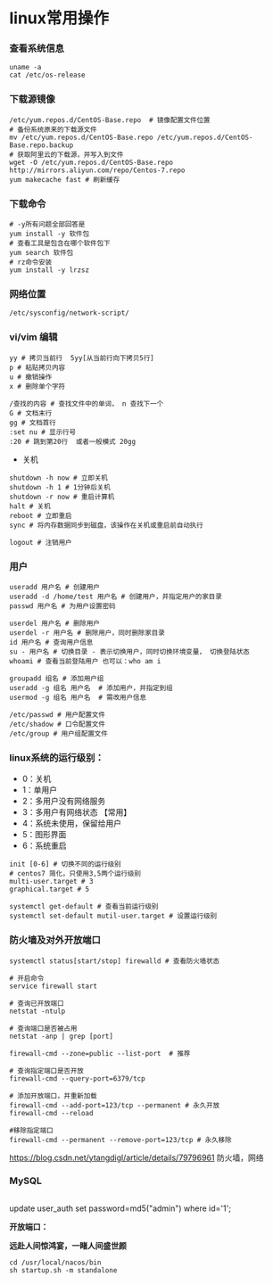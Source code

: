 # linux常用操作

### 查看系统信息

```shel
uname -a
cat /etc/os-release
```

### 下载源镜像

```shell
/etc/yum.repos.d/CentOS-Base.repo  # 镜像配置文件位置
# 备份系统原来的下载源文件
mv /etc/yum.repos.d/CentOS-Base.repo /etc/yum.repos.d/CentOS-Base.repo.backup
# 获取阿里云的下载源，并写入到文件
wget -O /etc/yum.repos.d/CentOS-Base.repo http://mirrors.aliyun.com/repo/Centos-7.repo
yum makecache fast # 刷新缓存
```

### 下载命令

```shell
# -y所有问题全部回答是
yum install -y 软件包  
# 查看工具是包含在哪个软件包下
yum search 软件包
# rz命令安装
yum install -y lrzsz
```

### 网络位置

```shel
/etc/sysconfig/network-script/
```

### vi/vim 编辑

```shell
yy # 拷贝当前行  5yy[从当前行向下拷贝5行]
p # 粘贴拷贝内容
u # 撤销操作
x # 删除单个字符

/查找的内容 # 查找文件中的单词， n 查找下一个
G # 文档末行
gg # 文档首行
:set nu # 显示行号
:20 # 跳到第20行  或者一般模式 20gg
```

- 关机

```shell
shutdown -h now # 立即关机
shutdown -h 1 # 1分钟后关机
shutdown -r now # 重启计算机
halt # 关机
reboot # 立即重启
sync # 将内存数据同步到磁盘，该操作在关机或重启前自动执行

logout # 注销用户
```

### 用户

```shell
useradd 用户名 # 创建用户
useradd -d /home/test 用户名 # 创建用户，并指定用户的家目录
passwd 用户名 # 为用户设置密码

userdel 用户名 # 删除用户
userdel -r 用户名 # 删除用户，同时删除家目录
id 用户名 # 查询用户信息
su - 用户名 # 切换目录 - 表示切换用户，同时切换环境变量， 切换登陆状态
whoami # 查看当前登陆用户 也可以：who am i

groupadd 组名 # 添加用户组
useradd -g 组名 用户名  # 添加用户，并指定到组
usermod -g 组名 用户名  # 需改用户信息

/etc/passwd # 用户配置文件
/etc/shadow # 口令配置文件
/etc/group # 用户组配置文件
```

### **linux系统的运行级别：**

- 0：关机
- 1：单用户 
- 2：多用户没有网络服务
- 3：多用户有网络状态 【常用】
- 4：系统未使用，保留给用户
- 5：图形界面
- 6：系统重启

```shell
init [0-6] # 切换不同的运行级别
# centos7 简化，只使用3,5两个运行级别
multi-user.target # 3
graphical.target # 5

systemctl get-default # 查看当前运行级别
systemctl set-default mutil-user.target # 设置运行级别
```

### **防火墙及对外开放端口**

```shell
systemctl status[start/stop] firewalld # 查看防火墙状态

# 开启命令
service firewall start

# 查询已开放端口
netstat -ntulp

# 查询端口是否被占用
netstat -anp | grep [port]

firewall-cmd --zone=public --list-port  # 推荐

# 查询指定端口是否开放
firewall-cmd --query-port=6379/tcp

# 添加开放端口，并重新加载 
firewall-cmd --add-port=123/tcp --permanent # 永久开放
firewall-cmd --reload

#移除指定端口
firewall-cmd --permanent --remove-port=123/tcp # 永久移除

```



https://blog.csdn.net/ytangdigl/article/details/79796961 防火墙，网络



### MySQL

```shell
```





update user_auth set password=md5("admin") where id='1';

**开放端口：**



**远赴人间惊鸿宴，一睹人间盛世颜**



```
cd /usr/local/nacos/bin
sh startup.sh -m standalone
```

